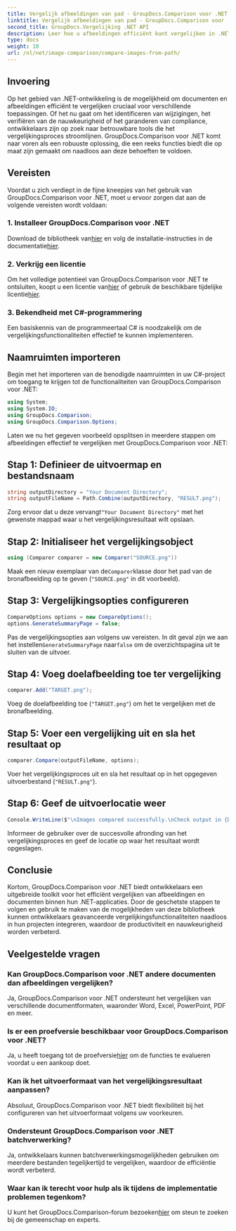 ```yaml
---
title: Vergelijk afbeeldingen van pad - GroupDocs.Comparison voor .NET
linktitle: Vergelijk afbeeldingen van pad - GroupDocs.Comparison voor .NET
second_title: GroupDocs.Vergelijking .NET API
description: Leer hoe u afbeeldingen efficiënt kunt vergelijken in .NET met behulp van de GroupDocs.Comparison-bibliotheek. Volg de stapsgewijze handleiding voor naadloze integratie.
type: docs
weight: 10
url: /nl/net/image-comparison/compare-images-from-path/
---
```

## Invoering
Op het gebied van .NET-ontwikkeling is de mogelijkheid om documenten en afbeeldingen efficiënt te vergelijken cruciaal voor verschillende toepassingen. Of het nu gaat om het identificeren van wijzigingen, het verifiëren van de nauwkeurigheid of het garanderen van compliance, ontwikkelaars zijn op zoek naar betrouwbare tools die het vergelijkingsproces stroomlijnen. GroupDocs.Comparison voor .NET komt naar voren als een robuuste oplossing, die een reeks functies biedt die op maat zijn gemaakt om naadloos aan deze behoeften te voldoen.
## Vereisten
Voordat u zich verdiept in de fijne kneepjes van het gebruik van GroupDocs.Comparison voor .NET, moet u ervoor zorgen dat aan de volgende vereisten wordt voldaan:
### 1. Installeer GroupDocs.Comparison voor .NET
 Download de bibliotheek van[hier](https://releases.groupdocs.com/comparison/net/) en volg de installatie-instructies in de documentatie[hier](https://reference.groupdocs.com/comparison/net/).
### 2. Verkrijg een licentie
 Om het volledige potentieel van GroupDocs.Comparison voor .NET te ontsluiten, koopt u een licentie van[hier](https://purchase.groupdocs.com/buy) of gebruik de beschikbare tijdelijke licentie[hier](https://purchase.groupdocs.com/temporary-license/).
### 3. Bekendheid met C#-programmering
Een basiskennis van de programmeertaal C# is noodzakelijk om de vergelijkingsfunctionaliteiten effectief te kunnen implementeren.

## Naamruimten importeren
Begin met het importeren van de benodigde naamruimten in uw C#-project om toegang te krijgen tot de functionaliteiten van GroupDocs.Comparison voor .NET:
```csharp
using System;
using System.IO;
using GroupDocs.Comparison;
using GroupDocs.Comparison.Options;
```

Laten we nu het gegeven voorbeeld opsplitsen in meerdere stappen om afbeeldingen effectief te vergelijken met GroupDocs.Comparison voor .NET:
## Stap 1: Definieer de uitvoermap en bestandsnaam
```csharp
string outputDirectory = "Your Document Directory";
string outputFileName = Path.Combine(outputDirectory, "RESULT.png");
```
 Zorg ervoor dat u deze vervangt`"Your Document Directory"` met het gewenste mappad waar u het vergelijkingsresultaat wilt opslaan.
## Stap 2: Initialiseer het vergelijkingsobject
```csharp
using (Comparer comparer = new Comparer("SOURCE.png"))
```
 Maak een nieuw exemplaar van de`Comparer`klasse door het pad van de bronafbeelding op te geven (`"SOURCE.png"` in dit voorbeeld).
## Stap 3: Vergelijkingsopties configureren
```csharp
CompareOptions options = new CompareOptions();
options.GenerateSummaryPage = false;
```
 Pas de vergelijkingsopties aan volgens uw vereisten. In dit geval zijn we aan het instellen`GenerateSummaryPage` naar`false` om de overzichtspagina uit te sluiten van de uitvoer.
## Stap 4: Voeg doelafbeelding toe ter vergelijking
```csharp
comparer.Add("TARGET.png");
```
Voeg de doelafbeelding toe (`"TARGET.png"`) om het te vergelijken met de bronafbeelding.
## Stap 5: Voer een vergelijking uit en sla het resultaat op
```csharp
comparer.Compare(outputFileName, options);
```
Voer het vergelijkingsproces uit en sla het resultaat op in het opgegeven uitvoerbestand (`"RESULT.png"`).
## Stap 6: Geef de uitvoerlocatie weer
```csharp
Console.WriteLine($"\nImages compared successfully.\nCheck output in {Directory.GetCurrentDirectory()}.");
```
Informeer de gebruiker over de succesvolle afronding van het vergelijkingsproces en geef de locatie op waar het resultaat wordt opgeslagen.

## Conclusie
Kortom, GroupDocs.Comparison voor .NET biedt ontwikkelaars een uitgebreide toolkit voor het efficiënt vergelijken van afbeeldingen en documenten binnen hun .NET-applicaties. Door de geschetste stappen te volgen en gebruik te maken van de mogelijkheden van deze bibliotheek kunnen ontwikkelaars geavanceerde vergelijkingsfunctionaliteiten naadloos in hun projecten integreren, waardoor de productiviteit en nauwkeurigheid worden verbeterd.
## Veelgestelde vragen
### Kan GroupDocs.Comparison voor .NET andere documenten dan afbeeldingen vergelijken?
Ja, GroupDocs.Comparison voor .NET ondersteunt het vergelijken van verschillende documentformaten, waaronder Word, Excel, PowerPoint, PDF en meer.
### Is er een proefversie beschikbaar voor GroupDocs.Comparison voor .NET?
 Ja, u heeft toegang tot de proefversie[hier](https://releases.groupdocs.com/) om de functies te evalueren voordat u een aankoop doet.
### Kan ik het uitvoerformaat van het vergelijkingsresultaat aanpassen?
Absoluut, GroupDocs.Comparison voor .NET biedt flexibiliteit bij het configureren van het uitvoerformaat volgens uw voorkeuren.
### Ondersteunt GroupDocs.Comparison voor .NET batchverwerking?
Ja, ontwikkelaars kunnen batchverwerkingsmogelijkheden gebruiken om meerdere bestanden tegelijkertijd te vergelijken, waardoor de efficiëntie wordt verbeterd.
### Waar kan ik terecht voor hulp als ik tijdens de implementatie problemen tegenkom?
 U kunt het GroupDocs.Comparison-forum bezoeken[hier](https://forum.groupdocs.com/c/comparison/12) om steun te zoeken bij de gemeenschap en experts.